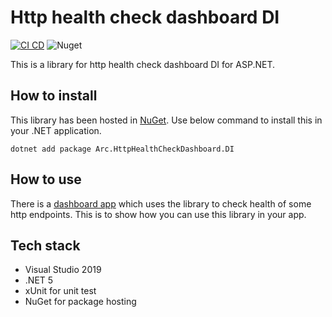 # Http health check dashboard DI

[![CI CD](https://github.com/Arnab-Developer/Arc.HttpHealthCheckDashboard.DI/actions/workflows/ci-cd.yml/badge.svg)](https://github.com/Arnab-Developer/Arc.HttpHealthCheckDashboard.DI/actions/workflows/ci-cd.yml)
![Nuget](https://img.shields.io/nuget/v/Arc.HttpHealthCheckDashboard.DI)

This is a library for http health check dashboard DI for ASP.NET.

## How to install

This library has been hosted in 
[NuGet](https://www.nuget.org/packages/Arc.HttpHealthCheckDashboard.DI/). 
Use below command to install this in your .NET application.

```
dotnet add package Arc.HttpHealthCheckDashboard.DI
```

## How to use

There is a 
[dashboard app](https://github.com/Arnab-Developer/HttpHealthCheckDashboard) 
which uses the library to check health of some http endpoints. This is to show 
how you can use this library in your app.

## Tech stack

- Visual Studio 2019
- .NET 5
- xUnit for unit test
- NuGet for package hosting
